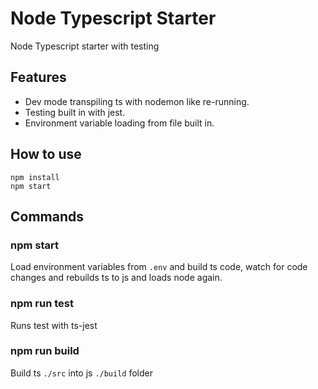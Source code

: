 # Node Typescript Starter
Node Typescript starter with testing

## Features
- Dev mode transpiling ts with nodemon like re-running.
- Testing built in with jest.
- Environment variable loading from file built in.

## How to use
`npm install`  
`npm start` 

## Commands

### npm start
Load environment variables from `.env` and build ts code, watch for code changes and rebuilds ts to js and loads node again.

### npm run test
Runs test with ts-jest

### npm run build
Build ts `./src` into js `./build` folder
